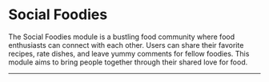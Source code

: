 # Social Foodies

The Social Foodies module is a bustling food community where food enthusiasts can connect with each other. Users can share their favorite recipes, rate dishes, and leave yummy comments for fellow foodies. This module aims to bring people together through their shared love for food.

---
